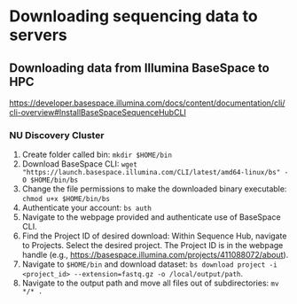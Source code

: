 # Downloading sequencing data to servers

## Downloading data from Illumina BaseSpace to HPC

https://developer.basespace.illumina.com/docs/content/documentation/cli/cli-overview#InstallBaseSpaceSequenceHubCLI

### NU Discovery Cluster

1. Create folder called bin: `mkdir $HOME/bin`  
2. Download BaseSpace CLI: `wget "https://launch.basespace.illumina.com/CLI/latest/amd64-linux/bs" -O $HOME/bin/bs`  
3. Change the file permissions to make the downloaded binary executable: `chmod u+x $HOME/bin/bs`  
4. Authenticate your account: `bs auth`  
5. Navigate to the webpage provided and authenticate use of BaseSpace CLI.  
6. Find the Project ID of desired download: Within Sequence Hub, navigate to Projects. Select the desired project. The Project ID is in the webpage handle (e.g., https://basespace.illumina.com/projects/411088072/about). 
7. Navigate to `$HOME/bin` and download dataset: `bs download project -i <project_id> --extension=fastq.gz -o /local/output/path`.   
8. Navigate to the output path and move all files out of subdirectories: `mv */* .` 